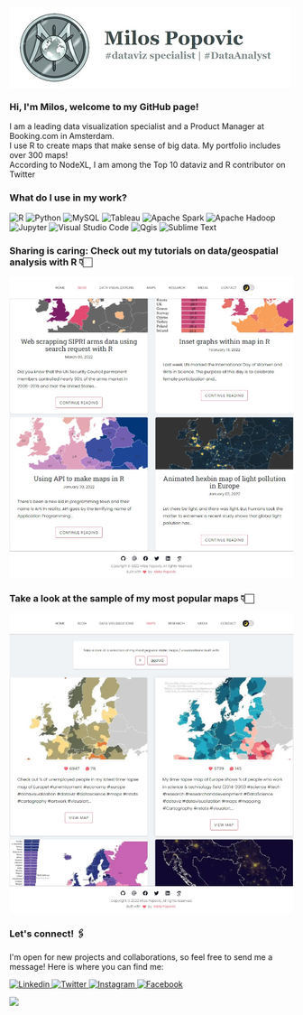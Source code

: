 

<img src="/src/logo.jpg" alt="banner" align="center"/>

### Hi, I'm Milos, welcome to my GitHub page!

I am a leading data visualization specialist and a Product Manager at Booking.com in Amsterdam.<br/>
I use R to create maps that make sense of big data. My portfolio includes over 300 maps!<br/> 
According to NodeXL, I am among the Top 10 dataviz and R contributor on Twitter

### What do I use in my work?
<p>
  <img alt="R" src="https://img.shields.io/badge/R-276DC3?logo=r&logoColor=white&style=plastic" height="25"/>
  <img alt="Python" src="https://img.shields.io/badge/Python-3776AB?logo=python&logoColor=white&style=plastic" height="25"/>
  <img alt="MySQL" src="https://img.shields.io/badge/MySQL-4479A1?logo=MySQL&logoColor=white&style=plastic" height="25"/>
  <img alt="Tableau" src="https://img.shields.io/badge/Tableau-E97627?logo=Tableau&logoColor=white&style=plastic" height="25"/>
  <img alt="Apache Spark" src="https://img.shields.io/badge/Apache Spark-E25A1C?logo=ApacheSpark&logoColor=white&style=plastic" height="25"/>
  <img alt="Apache Hadoop" src="https://img.shields.io/badge/Apache Hadoop-66CCFF?logo=ApacheHadoop&logoColor=white&style=plastic" height="25"/>
  <img alt="Jupyter" src="https://img.shields.io/badge/Jupyter-F37626?logo=Jupyter&logoColor=white&style=plastic" height="25"/>
  <img alt="Visual Studio Code" src="https://img.shields.io/badge/Visual Studio Code-007ACC?logo=VisualStudioCode&logoColor=white&style=plastic" height="25"/>
  <img alt="Qgis" src="https://img.shields.io/badge/Qgis-589632?logo=Qgis&logoColor=white&style=plastic" height="25"/>
  <img alt="Sublime Text" src="https://img.shields.io/badge/Sublime Text-FF9800?logo=SublimeText&logoColor=white&style=plastic" height="25"/>
</p>

### Sharing is caring: Check out my tutorials on data/geospatial analysis with R 👇🏻

[<img alt="alt_text" width="600px" src="https://github.com/milos-agathon/milos-agathon/blob/main/img/blog.jpg" />](https://milospopovic.net/blog/)

### Take a look at the sample of my most popular maps 👇🏻
[<img alt="alt_text" width="600px" src="https://github.com/milos-agathon/milos-agathon/blob/main/img/maps.jpg" />](https://milospopovic.net/maps/)

### Let's connect! 🖇
I'm open for new projects and collaborations, so feel free to send me a message! Here is where you can find me:

<a href="https://www.linkedin.com/in/milos-popovic-phd-89778117/">
  <img
    alt="Linkedin"
    src="https://img.shields.io/badge/Linkedin-0077B5?logo=linkedin&logoColor=white&style=plastic" height="25"
  />
<a href="https://twitter.com/milos_agathon">
  <img
    alt="Twitter"
    src="https://img.shields.io/badge/Twitter-1DA1F2?logo=twitter&logoColor=white&style=plastic" height="25"
  />
</a>
<a href="https://www.instagram.com/mapvault/">
  <img
    alt="Instagram"
    src="https://img.shields.io/badge/Instagram-E4405F?logo=instagram&logoColor=white&style=plastic" height="25"
  />
</a>
<a href="https://www.facebook.com/mapvault">
  <img
    alt="Facebook"
    src="https://img.shields.io/badge/Facebook-1877F2?logo=facebook&logoColor=white&style=plastic" height="25"
  />
</a>
</a>

<img
  src="https://github-readme-stats.vercel.app/api?username=milos-agathon&count_private=true&title_color=5a6668&icon_color=5a6668&text_color=5a6668&custom_title=Milos'+GitHub+Stats&show_icons=true"
/>

<!--
**milos-agathon/milos-agathon** is a ✨ _special_ ✨ repository because its `README.md` (this file) appears on your GitHub profile.

Here are some ideas to get you started:

- 🔭 I’m currently working on ...
- 🌱 I’m currently learning ...
- 👯 I’m looking to collaborate on ...
- 🤔 I’m looking for help with ...
- 💬 Ask me about ...
- 📫 How to reach me: ...
- 😄 Pronouns: ...
- ⚡ Fun fact: ...
-->
